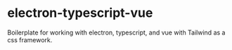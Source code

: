 # electron-typescript-vue

Boilerplate for working with electron, typescript, and vue with Tailwind as a css framework.
